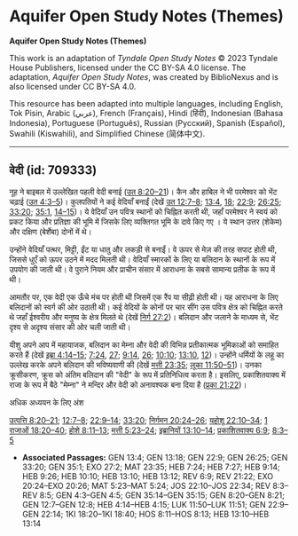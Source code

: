 # Aquifer Open Study Notes (Themes)

**Aquifer Open Study Notes (Themes)**

This work is an adaptation of *Tyndale Open Study Notes* © 2023 Tyndale House Publishers, licensed under the CC BY\-SA 4\.0 license. The adaptation, *Aquifer Open Study Notes*, was created by BiblioNexus and is also licensed under CC BY\-SA 4\.0\.

This resource has been adapted into multiple languages, including English, Tok Pisin, Arabic (عربي), French (Français), Hindi (हिंदी), Indonesian (Bahasa Indonesia), Portuguese (Português), Russian (Русский), Spanish (Español), Swahili (Kiswahili), and Simplified Chinese (简体中文).



--------------------------------

## वेदी (id: 709333)

नूह ने बाइबल में उल्लेखित पहली वेदी बनाई ([उत 8:20–21](https://ref.ly/Gen8:20-Gen8:21))। कैन और हाबिल ने भी परमेश्वर को भेंट चढ़ाई ([उत 4:3–5](https://ref.ly/Gen4:3-Gen4:5))। कुलपतियों ने कई वेदियाँ बनाईं (देखें [उत 12:7–8](https://ref.ly/Gen12:7-Gen12:8); [13:4](https://ref.ly/Gen13:4), [18](https://ref.ly/Gen13:18); [22:9](https://ref.ly/Gen22:9); [26:25](https://ref.ly/Gen26:25); [33:20](https://ref.ly/Gen33:20); [35:1](https://ref.ly/Gen35:1), [14–15](https://ref.ly/Gen35:14-Gen35:15))। ये वेदियाँ उन पवित्र स्थानों को चिह्नित करती थी, जहाँ परमेश्वर ने स्वयं को प्रकट किया और प्रतिज्ञा की भूमि में जिसके लिए व्यक्तिगत भूमि के दावे किए गए । ये स्थान उत्तर (शेकेम) और दक्षिण (बेर्शेबा) दोनों में थे।

उन्होंने वेदियाँ पत्थर, मिट्टी, ईंट या धातु और लकड़ी से बनाईं। वे ऊपर से मेज़ की तरह सपाट होती थी, जिससे धुएँ को ऊपर उठने में मदद मिलती थी। वेदियाँ स्मारकों के लिए या बलिदान के स्थानों के रूप में उपयोग की जाती थी। वे पुराने नियम और प्राचीन संसार में आराधना के सबसे सामान्य प्रतीक के रूप में थी।

आमतौर पर, एक वेदी एक ऊँचे मंच पर होती थी जिसमें एक रैंप या सीढ़ी होती थी। यह आराधना के लिए बलिदानों को स्वर्ग की ओर उठाती थी। कई वेदियों के कोनों पर चार सींग उस पवित्र क्षेत्र को चिह्नित करते थे जहाँ ईश्वरीय और मनुष्य के क्षेत्र मिलते थे (देखें [निर्ग 27:2](https://ref.ly/Exod27:2))। बलिदान और जलाने के माध्यम से, भेंट दृश्य से अदृश्य संसार की ओर चली जाती थी।

यीशु अपने आप में महायाजक, बलिदान का मेम्ना और वेदी की विभिन्न प्रतीकात्मक भूमिकाओं को समाहित करते हैं (देखें [इब्रा 4:14–15](https://ref.ly/Heb4:14-Heb4:15); [7:24](https://ref.ly/Heb7:24), [27](https://ref.ly/Heb7:27); [9:14](https://ref.ly/Heb9:14), [26](https://ref.ly/Heb9:26); [10:10](https://ref.ly/Heb10:10); [13:10](https://ref.ly/Heb13:10), [12](https://ref.ly/Heb13:12))। उन्होंने धर्मियों के लहू का उल्लेख करके अपने बलिदान की भविष्यवाणी की (देखें [मत्ती 23:35](https://ref.ly/Matt23:35); [लूका 11:50–51](https://ref.ly/Luke11:50-Luke11:51))। उनका क्रूसीकरण, क्रूस को अंतिम बलिदान की "वेदी" के रूप में प्रतिनिधित्व करता है। इसलिए, प्रकाशितवाक्य में राजा के रूप में बैठे "मेम्ना" ने मन्दिर और वेदी को अनावश्यक बना दिया है ([प्रका 21:22](https://ref.ly/Rev21:22))।

अधिक अध्ययन के लिए अंश 

[उत्पत्ति 8:20–21](https://ref.ly/Gen8:20-Gen8:21); [12:7–8](https://ref.ly/Gen12:7-Gen12:8); [22:9–14](https://ref.ly/Gen22:9-Gen22:14); [33:20](https://ref.ly/Gen33:20); [निर्गमन 20:24–26](https://ref.ly/Exod20:24-Exod20:26); [यहोशू 22:10–34](https://ref.ly/Josh22:10-Josh22:34); [1 राजाओं 18:20–40](https://ref.ly/1Kgs18:20-1Kgs18:40); [होशे 8:11–13](https://ref.ly/Hos8:11-Hos8:13); [मत्ती 5:23–24](https://ref.ly/Matt5:23-Matt5:24); [इब्रानियों 13:10–14](https://ref.ly/Heb13:10-Heb13:14); [प्रकाशितवाक्य 6:9](https://ref.ly/Rev6:9); [8:3–5](https://ref.ly/Rev8:3-Rev8:5)

* **Associated Passages:** GEN 13:4; GEN 13:18; GEN 22:9; GEN 26:25; GEN 33:20; GEN 35:1; EXO 27:2; MAT 23:35; HEB 7:24; HEB 7:27; HEB 9:14; HEB 9:26; HEB 10:10; HEB 13:10; HEB 13:12; REV 6:9; REV 21:22; EXO 20:24–EXO 20:26; MAT 5:23–MAT 5:24; JOS 22:10–JOS 22:34; REV 8:3–REV 8:5; GEN 4:3–GEN 4:5; GEN 35:14–GEN 35:15; GEN 8:20–GEN 8:21; GEN 12:7–GEN 12:8; HEB 4:14–HEB 4:15; LUK 11:50–LUK 11:51; GEN 22:9–GEN 22:14; 1KI 18:20–1KI 18:40; HOS 8:11–HOS 8:13; HEB 13:10–HEB 13:14

